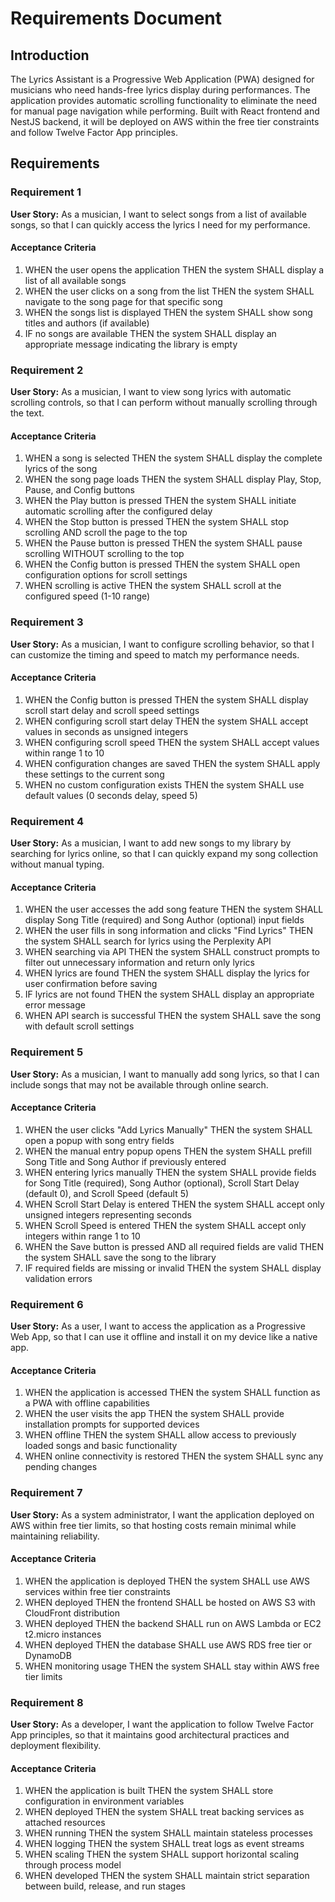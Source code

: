 # Requirements Document

## Introduction

The Lyrics Assistant is a Progressive Web Application (PWA) designed for musicians who need hands-free lyrics display during performances. The application provides automatic scrolling functionality to eliminate the need for manual page navigation while performing. Built with React frontend and NestJS backend, it will be deployed on AWS within the free tier constraints and follow Twelve Factor App principles.

## Requirements

### Requirement 1

**User Story:** As a musician, I want to select songs from a list of available songs, so that I can quickly access the lyrics I need for my performance.

#### Acceptance Criteria

1. WHEN the user opens the application THEN the system SHALL display a list of all available songs
2. WHEN the user clicks on a song from the list THEN the system SHALL navigate to the song page for that specific song
3. WHEN the songs list is displayed THEN the system SHALL show song titles and authors (if available)
4. IF no songs are available THEN the system SHALL display an appropriate message indicating the library is empty

### Requirement 2

**User Story:** As a musician, I want to view song lyrics with automatic scrolling controls, so that I can perform without manually scrolling through the text.

#### Acceptance Criteria

1. WHEN a song is selected THEN the system SHALL display the complete lyrics of the song
2. WHEN the song page loads THEN the system SHALL display Play, Stop, Pause, and Config buttons
3. WHEN the Play button is pressed THEN the system SHALL initiate automatic scrolling after the configured delay
4. WHEN the Stop button is pressed THEN the system SHALL stop scrolling AND scroll the page to the top
5. WHEN the Pause button is pressed THEN the system SHALL pause scrolling WITHOUT scrolling to the top
6. WHEN the Config button is pressed THEN the system SHALL open configuration options for scroll settings
7. WHEN scrolling is active THEN the system SHALL scroll at the configured speed (1-10 range)

### Requirement 3

**User Story:** As a musician, I want to configure scrolling behavior, so that I can customize the timing and speed to match my performance needs.

#### Acceptance Criteria

1. WHEN the Config button is pressed THEN the system SHALL display scroll start delay and scroll speed settings
2. WHEN configuring scroll start delay THEN the system SHALL accept values in seconds as unsigned integers
3. WHEN configuring scroll speed THEN the system SHALL accept values within range 1 to 10
4. WHEN configuration changes are saved THEN the system SHALL apply these settings to the current song
5. WHEN no custom configuration exists THEN the system SHALL use default values (0 seconds delay, speed 5)

### Requirement 4

**User Story:** As a musician, I want to add new songs to my library by searching for lyrics online, so that I can quickly expand my song collection without manual typing.

#### Acceptance Criteria

1. WHEN the user accesses the add song feature THEN the system SHALL display Song Title (required) and Song Author (optional) input fields
2. WHEN the user fills in song information and clicks "Find Lyrics" THEN the system SHALL search for lyrics using the Perplexity API
3. WHEN searching via API THEN the system SHALL construct prompts to filter out unnecessary information and return only lyrics
4. WHEN lyrics are found THEN the system SHALL display the lyrics for user confirmation before saving
5. IF lyrics are not found THEN the system SHALL display an appropriate error message
6. WHEN API search is successful THEN the system SHALL save the song with default scroll settings

### Requirement 5

**User Story:** As a musician, I want to manually add song lyrics, so that I can include songs that may not be available through online search.

#### Acceptance Criteria

1. WHEN the user clicks "Add Lyrics Manually" THEN the system SHALL open a popup with song entry fields
2. WHEN the manual entry popup opens THEN the system SHALL prefill Song Title and Song Author if previously entered
3. WHEN entering lyrics manually THEN the system SHALL provide fields for Song Title (required), Song Author (optional), Scroll Start Delay (default 0), and Scroll Speed (default 5)
4. WHEN Scroll Start Delay is entered THEN the system SHALL accept only unsigned integers representing seconds
5. WHEN Scroll Speed is entered THEN the system SHALL accept only integers within range 1 to 10
6. WHEN the Save button is pressed AND all required fields are valid THEN the system SHALL save the song to the library
7. IF required fields are missing or invalid THEN the system SHALL display validation errors

### Requirement 6

**User Story:** As a user, I want to access the application as a Progressive Web App, so that I can use it offline and install it on my device like a native app.

#### Acceptance Criteria

1. WHEN the application is accessed THEN the system SHALL function as a PWA with offline capabilities
2. WHEN the user visits the app THEN the system SHALL provide installation prompts for supported devices
3. WHEN offline THEN the system SHALL allow access to previously loaded songs and basic functionality
4. WHEN online connectivity is restored THEN the system SHALL sync any pending changes

### Requirement 7

**User Story:** As a system administrator, I want the application deployed on AWS within free tier limits, so that hosting costs remain minimal while maintaining reliability.

#### Acceptance Criteria

1. WHEN the application is deployed THEN the system SHALL use AWS services within free tier constraints
2. WHEN deployed THEN the frontend SHALL be hosted on AWS S3 with CloudFront distribution
3. WHEN deployed THEN the backend SHALL run on AWS Lambda or EC2 t2.micro instances
4. WHEN deployed THEN the database SHALL use AWS RDS free tier or DynamoDB
5. WHEN monitoring usage THEN the system SHALL stay within AWS free tier limits

### Requirement 8

**User Story:** As a developer, I want the application to follow Twelve Factor App principles, so that it maintains good architectural practices and deployment flexibility.

#### Acceptance Criteria

1. WHEN the application is built THEN the system SHALL store configuration in environment variables
2. WHEN deployed THEN the system SHALL treat backing services as attached resources
3. WHEN running THEN the system SHALL maintain stateless processes
4. WHEN logging THEN the system SHALL treat logs as event streams
5. WHEN scaling THEN the system SHALL support horizontal scaling through process model
6. WHEN developed THEN the system SHALL maintain strict separation between build, release, and run stages
